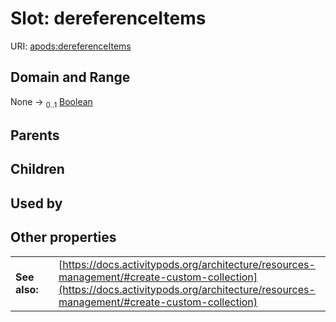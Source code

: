 
# Slot: dereferenceItems



URI: [apods:dereferenceItems](https://activitypods.org/ns/core#dereferenceItems)


## Domain and Range

None &#8594;  <sub>0..1</sub> [Boolean](types/Boolean.md)

## Parents


## Children


## Used by


## Other properties

|  |  |  |
| --- | --- | --- |
| **See also:** | | [https://docs.activitypods.org/architecture/resources-management/#create-custom-collection](https://docs.activitypods.org/architecture/resources-management/#create-custom-collection) |